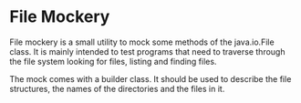 # File Mockery

File mockery is a small utility to mock some methods of the java.io.File class. It is mainly intended to test
programs that need to traverse through the file system looking for files, listing and finding files.

The mock comes with a builder class. It should be used to describe the file structures, the names of the directories
and the files in it.